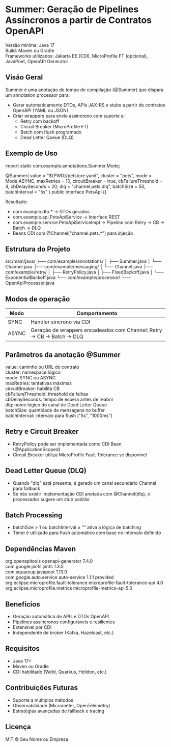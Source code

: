 
# Summer: Geração de Pipelines Assíncronos a partir de Contratos OpenAPI

Versão mínima: Java 17  
Build: Maven ou Gradle  
Frameworks utilizados: Jakarta EE (CDI), MicroProfile FT (opcional), JavaPoet, OpenAPI Generator

## Visão Geral

Summer é uma anotação de tempo de compilação (@Summer) que dispara um annotation processor para:

- Gerar automaticamente DTOs, APIs JAX-RS e stubs a partir de contratos OpenAPI (YAML ou JSON)
- Criar wrappers para envio assíncrono com suporte a:
  - Retry com backoff
  - Circuit Breaker (MicroProfile FT)
  - Batch com flush programado
  - Dead Letter Queue (DLQ)

## Exemplo de Uso

import static com.example.annotations.Summer.Mode;

@Summer(
    value = "${PWD}/petstore.yaml",
    cluster = "pets",
    mode = Mode.ASYNC,
    maxRetries = 10,
    circuitBreaker = true,
    cbFailureThreshold = 4,
    cbDelaySeconds = 20,
    dlq = "channel.pets.dlq",
    batchSize = 50,
    batchInterval = "5s"
)
public interface PetsApi {}

Resultado:

- com.example.dto.* → DTOs gerados
- com.example.api.PetsApiService → Interface REST
- com.example.service.PetsApiServiceImpl → Pipeline com Retry → CB → Batch → DLQ
- Beans CDI com @Channel("channel.pets.*") para injeção

## Estrutura do Projeto

src/main/java/
├── com/example/annotations/
│   ├── Summer.java
│   └── Channel.java
├── com/example/messaging/
│   └── Channel.java
├── com/example/retry/
│   ├── RetryPolicy.java
│   ├── FixedBackoff.java
│   └── ExponentialBackoff.java
└── com/example/processor/
    └── OpenApiProcessor.java

## Modos de operação

Modo    | Comportamento
--------|----------------------------
SYNC    | Handler síncrono via CDI
ASYNC   | Geração de wrappers encadeados com Channel: Retry → CB → Batch → DLQ

## Parâmetros da anotação @Summer

value: caminho ou URL do contrato  
cluster: namespace lógico  
mode: SYNC ou ASYNC  
maxRetries: tentativas máximas  
circuitBreaker: habilita CB  
cbFailureThreshold: threshold de falhas  
cbDelaySeconds: tempo de espera antes de reabrir  
dlq: nome lógico do canal de Dead Letter Queue  
batchSize: quantidade de mensagens no buffer  
batchInterval: intervalo para flush ("5s", "1000ms")

## Retry e Circuit Breaker

- RetryPolicy pode ser implementada como CDI Bean (@ApplicationScoped)
- Circuit Breaker utiliza MicroProfile Fault Tolerance se disponível

## Dead Letter Queue (DLQ)

- Quando "dlq" está presente, é gerado um canal secundário Channel<T> para fallback
- Se não existir implementação CDI anotada com @Channel(dlq), o processador sugere um stub padrão

## Batch Processing

- batchSize > 1 ou batchInterval ≠ "" ativa a lógica de batching
- Timer é utilizado para flush automático com base no intervalo definido

## Dependências Maven

org.openapitools openapi-generator 7.4.0  
com.google.jimfs jimfs 1.3.0  
com.squareup javapoet 1.13.0  
com.google.auto.service auto-service 1.1.1 provided  
org.eclipse.microprofile.fault-tolerance microprofile-fault-tolerance-api 4.0  
org.eclipse.microprofile.metrics microprofile-metrics-api 5.0

## Benefícios

- Geração automática de APIs e DTOs OpenAPI
- Pipelines assíncronos configuráveis e resilientes
- Extensível por CDI
- Independente de broker (Kafka, Hazelcast, etc.)

## Requisitos

- Java 17+
- Maven ou Gradle
- CDI habilitado (Weld, Quarkus, Helidon, etc.)

## Contribuições Futuras

- Suporte a múltiplos métodos
- Observabilidade (Micrometer, OpenTelemetry)
- Estratégias avançadas de fallback e tracing

## Licença

MIT © Seu Nome ou Empresa

